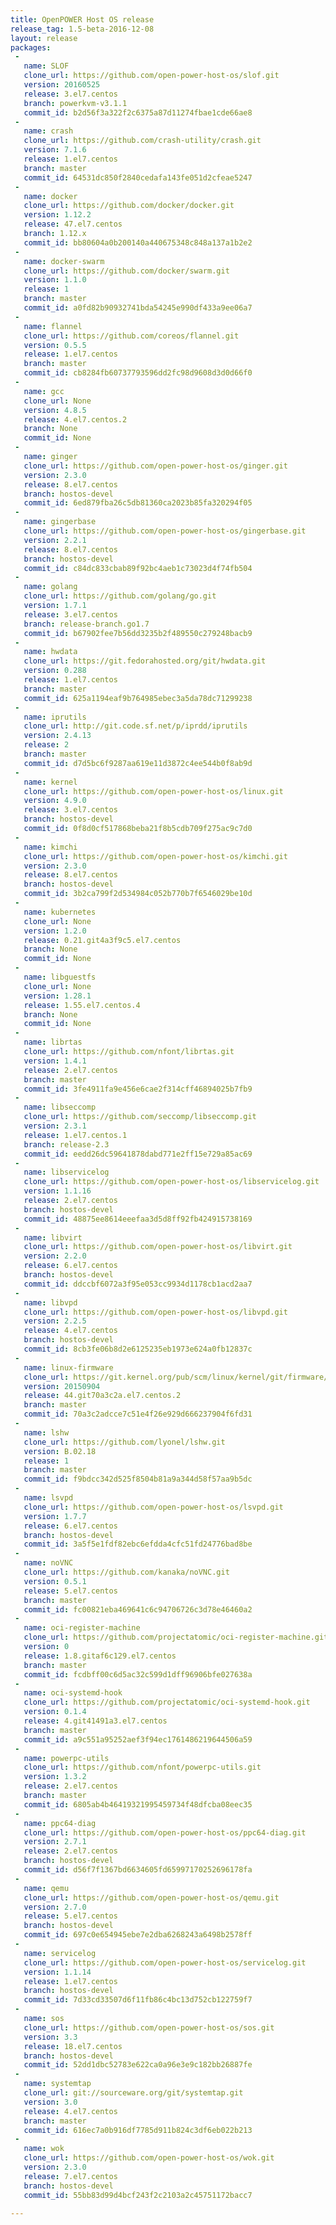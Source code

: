 ```yaml
---
title: OpenPOWER Host OS release
release_tag: 1.5-beta-2016-12-08
layout: release
packages:
 -
   name: SLOF
   clone_url: https://github.com/open-power-host-os/slof.git
   version: 20160525
   release: 3.el7.centos
   branch: powerkvm-v3.1.1
   commit_id: b2d56f3a322f2c6375a87d11274fbae1cde66ae8
 -
   name: crash
   clone_url: https://github.com/crash-utility/crash.git
   version: 7.1.6
   release: 1.el7.centos
   branch: master
   commit_id: 64531dc850f2840cedafa143fe051d2cfeae5247
 -
   name: docker
   clone_url: https://github.com/docker/docker.git
   version: 1.12.2
   release: 47.el7.centos
   branch: 1.12.x
   commit_id: bb80604a0b200140a440675348c848a137a1b2e2
 -
   name: docker-swarm
   clone_url: https://github.com/docker/swarm.git
   version: 1.1.0
   release: 1
   branch: master
   commit_id: a0fd82b90932741bda54245e990df433a9ee06a7
 -
   name: flannel
   clone_url: https://github.com/coreos/flannel.git
   version: 0.5.5
   release: 1.el7.centos
   branch: master
   commit_id: cb8284fb60737793596dd2fc98d9608d3d0d66f0
 -
   name: gcc
   clone_url: None
   version: 4.8.5
   release: 4.el7.centos.2
   branch: None
   commit_id: None
 -
   name: ginger
   clone_url: https://github.com/open-power-host-os/ginger.git
   version: 2.3.0
   release: 8.el7.centos
   branch: hostos-devel
   commit_id: 6ed879fba26c5db81360ca2023b85fa320294f05
 -
   name: gingerbase
   clone_url: https://github.com/open-power-host-os/gingerbase.git
   version: 2.2.1
   release: 8.el7.centos
   branch: hostos-devel
   commit_id: c84dc833cbab89f92bc4aeb1c73023d4f74fb504
 -
   name: golang
   clone_url: https://github.com/golang/go.git
   version: 1.7.1
   release: 3.el7.centos
   branch: release-branch.go1.7
   commit_id: b67902fee7b56dd3235b2f489550c279248bacb9
 -
   name: hwdata
   clone_url: https://git.fedorahosted.org/git/hwdata.git
   version: 0.288
   release: 1.el7.centos
   branch: master
   commit_id: 625a1194eaf9b764985ebec3a5da78dc71299238
 -
   name: iprutils
   clone_url: http://git.code.sf.net/p/iprdd/iprutils
   version: 2.4.13
   release: 2
   branch: master
   commit_id: d7d5bc6f9287aa619e11d3872c4ee544b0f8ab9d
 -
   name: kernel
   clone_url: https://github.com/open-power-host-os/linux.git
   version: 4.9.0
   release: 3.el7.centos
   branch: hostos-devel
   commit_id: 0f8d0cf517868beba21f8b5cdb709f275ac9c7d0
 -
   name: kimchi
   clone_url: https://github.com/open-power-host-os/kimchi.git
   version: 2.3.0
   release: 8.el7.centos
   branch: hostos-devel
   commit_id: 3b2ca799f2d534984c052b770b7f6546029be10d
 -
   name: kubernetes
   clone_url: None
   version: 1.2.0
   release: 0.21.git4a3f9c5.el7.centos
   branch: None
   commit_id: None
 -
   name: libguestfs
   clone_url: None
   version: 1.28.1
   release: 1.55.el7.centos.4
   branch: None
   commit_id: None
 -
   name: librtas
   clone_url: https://github.com/nfont/librtas.git
   version: 1.4.1
   release: 2.el7.centos
   branch: master
   commit_id: 3fe4911fa9e456e6cae2f314cff46894025b7fb9
 -
   name: libseccomp
   clone_url: https://github.com/seccomp/libseccomp.git
   version: 2.3.1
   release: 1.el7.centos.1
   branch: release-2.3
   commit_id: eedd26dc59641878dabd771e2ff15e729a85ac69
 -
   name: libservicelog
   clone_url: https://github.com/open-power-host-os/libservicelog.git
   version: 1.1.16
   release: 2.el7.centos
   branch: hostos-devel
   commit_id: 48875ee8614eeefaa3d5d8ff92fb424915738169
 -
   name: libvirt
   clone_url: https://github.com/open-power-host-os/libvirt.git
   version: 2.2.0
   release: 6.el7.centos
   branch: hostos-devel
   commit_id: ddccbf6072a3f95e053cc9934d1178cb1acd2aa7
 -
   name: libvpd
   clone_url: https://github.com/open-power-host-os/libvpd.git
   version: 2.2.5
   release: 4.el7.centos
   branch: hostos-devel
   commit_id: 8cb3fe06b8d2e6125235eb1973e624a0fb12837c
 -
   name: linux-firmware
   clone_url: https://git.kernel.org/pub/scm/linux/kernel/git/firmware/linux-firmware.git
   version: 20150904
   release: 44.git70a3c2a.el7.centos.2
   branch: master
   commit_id: 70a3c2adcce7c51e4f26e929d666237904f6fd31
 -
   name: lshw
   clone_url: https://github.com/lyonel/lshw.git
   version: B.02.18
   release: 1
   branch: master
   commit_id: f9bdcc342d525f8504b81a9a344d58f57aa9b5dc
 -
   name: lsvpd
   clone_url: https://github.com/open-power-host-os/lsvpd.git
   version: 1.7.7
   release: 6.el7.centos
   branch: hostos-devel
   commit_id: 3a5f5e1fdf82ebc6efdda4cfc51fd24776bad8be
 -
   name: noVNC
   clone_url: https://github.com/kanaka/noVNC.git
   version: 0.5.1
   release: 5.el7.centos
   branch: master
   commit_id: fc00821eba469641c6c94706726c3d78e46460a2
 -
   name: oci-register-machine
   clone_url: https://github.com/projectatomic/oci-register-machine.git
   version: 0
   release: 1.8.gitaf6c129.el7.centos
   branch: master
   commit_id: fcdbff00c6d5ac32c599d1dff96906bfe027638a
 -
   name: oci-systemd-hook
   clone_url: https://github.com/projectatomic/oci-systemd-hook.git
   version: 0.1.4
   release: 4.git41491a3.el7.centos
   branch: master
   commit_id: a9c551a95252aef3f94ec1761486219644506a59
 -
   name: powerpc-utils
   clone_url: https://github.com/nfont/powerpc-utils.git
   version: 1.3.2
   release: 2.el7.centos
   branch: master
   commit_id: 6805ab4b46419321995459734f48dfcba08eec35
 -
   name: ppc64-diag
   clone_url: https://github.com/open-power-host-os/ppc64-diag.git
   version: 2.7.1
   release: 2.el7.centos
   branch: hostos-devel
   commit_id: d56f7f1367bd6634605fd65997170252696178fa
 -
   name: qemu
   clone_url: https://github.com/open-power-host-os/qemu.git
   version: 2.7.0
   release: 5.el7.centos
   branch: hostos-devel
   commit_id: 697c0e654945ebe7e2dba6268243a6498b2578ff
 -
   name: servicelog
   clone_url: https://github.com/open-power-host-os/servicelog.git
   version: 1.1.14
   release: 1.el7.centos
   branch: hostos-devel
   commit_id: 7d33cd33507d6f11fb86c4bc13d752cb122759f7
 -
   name: sos
   clone_url: https://github.com/open-power-host-os/sos.git
   version: 3.3
   release: 18.el7.centos
   branch: hostos-devel
   commit_id: 52dd1dbc52783e622ca0a96e3e9c182bb26887fe
 -
   name: systemtap
   clone_url: git://sourceware.org/git/systemtap.git
   version: 3.0
   release: 4.el7.centos
   branch: master
   commit_id: 616ec7a0b916df7785d911b824c3df6eb022b213
 -
   name: wok
   clone_url: https://github.com/open-power-host-os/wok.git
   version: 2.3.0
   release: 7.el7.centos
   branch: hostos-devel
   commit_id: 55bb83d99d4bcf243f2c2103a2c45751172bacc7

---
```

